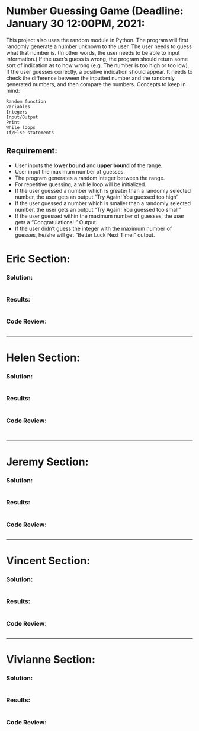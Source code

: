 # Number Guessing Game (Deadline: January 30 12:00PM, 2021:

This project also uses the random module in Python. The program will first randomly generate a number unknown to the user. The user needs to guess what that number is. (In other words, the user needs to be able to input information.) If the user’s guess is wrong, the program should return some sort of indication as to how wrong (e.g. The number is too high or too low). If the user guesses correctly, a positive indication should appear. It needs to check the difference between the inputted number and the randomly generated numbers, and then compare the numbers.
Concepts to keep in mind:
```
Random function
Variables
Integers
Input/Output
Print
While loops
If/Else statements
```

## Requirement:

- User inputs the **lower bound** and **upper bound** of the range.
- User input the maximum number of guesses.
- The program generates a random integer between the range.
- For repetitive guessing, a while loop will be initialized.
- If the user guessed a number which is greater than a randomly selected number, the user gets an output “Try Again! You guessed too high“
- If the user guessed a number which is smaller than a randomly selected number, the user gets an output “Try Again! You guessed too small”
- If the user guessed within the maximum number of guesses, the user gets a “Congratulations! ” Output.
- If the user didn’t guess the integer with the maximum number of guesses, he/she will get “Better Luck Next Time!” output.

# Eric Section:
### Solution:
```

```
### Results:
```

```
### Code Review: 
```

```
----
# Helen Section:
### Solution:
```

```
### Results:
```

```
### Code Review: 
```
 
```
----
# Jeremy Section:
### Solution:
```

```
### Results:
```

```
### Code Review: 
```

```
----
# Vincent Section:
### Solution:
```

```
### Results:
```

```
### Code Review: 
```

```
----
# Vivianne Section:
### Solution:
```

```
### Results:
```

```
### Code Review: 
```

```
